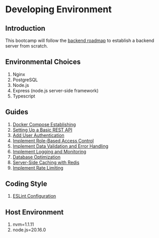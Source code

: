 # Developing Environment

## Introduction
This bootcamp will follow the [backend roadmap](https://roadmap.sh/backend) to establish a backend server from scratch.

## Environmental Choices
1. Nginx
2. PostgreSQL
3. Node.js
4. Express (node.js server-side framework)
5. Typescript

## Guides
1. [Docker Compose Establishing](./guides/01_docker_compose_establishing.md)
2. [Setting Up a Basic REST API](./guides/02_setting_up_a_basic_REST_API.md)
3. [Add User Authentication](./guides/03_add_user_authentication.md)
4. [Implement Role-Based Access Control](./guides/04_implement_role-based_access_control.md)
5. [Implement Data Validation and Error Handling](./guides/05_data_validation_and_error_handling.md)
6. [Implement Logging and Monitoring](./guides/06_logging_and_monitoring.md)
7. [Database Optimization](./guides/07_database_optimization.md)
8. [Server-Side Caching with Redis](./guides/08_server_side_caching.md)
9. [Implement Rate Limiting](./guides/09_rate_limiting.md)

## Coding Style
1. [ESLint Configuration](./guides/coding_style/01_eslint_configuration.md)

## Host Environment
1. nvm=1.1.11
2. node.js=20.16.0